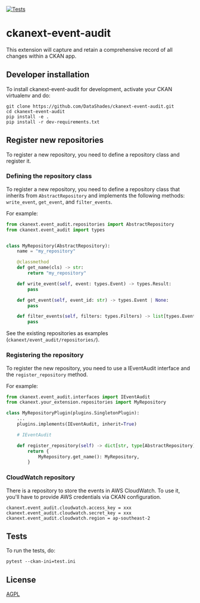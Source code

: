 [![Tests](https://github.com/DataShades/ckanext-event-audit/actions/workflows/test.yml/badge.svg)](https://github.com/DataShades/ckanext-event-audit/actions/workflows/test.yml)

# ckanext-event-audit

This extension will capture and retain a comprehensive record of all changes within a CKAN app.

## Developer installation

To install ckanext-event-audit for development, activate your CKAN virtualenv and
do:

    git clone https://github.com/DataShades/ckanext-event-audit.git
    cd ckanext-event-audit
    pip install -e .
    pip install -r dev-requirements.txt


## Register new repositories



To register a new repository, you need to define a repository class and register it.

### Defining the repository class

To register a new repository, you need to define a repository class that inherits from `AbstractRepository` and implements the following methods: `write_event`, `get_event`, and `filter_events`.

For example:

```python
from ckanext.event_audit.repositories import AbstractRepository
from ckanext.event_audit import types


class MyRepository(AbstractRepository):
    name = "my_repository"

    @classmethod
    def get_name(cls) -> str:
        return "my_repository"

    def write_event(self, event: types.Event) -> types.Result:
        pass

    def get_event(self, event_id: str) -> types.Event | None:
        pass

    def filter_events(self, filters: types.Filters) -> list[types.Event]:
        pass
```

See the existing repositories as examples (`ckanext/event_audit/repositories/`).

### Registering the repository

To register the new repository, you need to use a IEventAudit interface and the `register_repository` method.

For example:

```python
from ckanext.event_audit.interfaces import IEventAudit
from ckanext.your_extension.repositories import MyRepository

class MyRepositoryPlugin(plugins.SingletonPlugin):
    ...
    plugins.implements(IEventAudit, inherit=True)

    # IEventAudit

    def register_repository(self) -> dict[str, type[AbstractRepository]]:
        return {
            MyRepository.get_name(): MyRepository,
        }
```

### CloudWatch repository

There is a repository to store the events in AWS CloudWatch. To use it, you'll
have to provide AWS credentials via CKAN configuration.

```
ckanext.event_audit.cloudwatch.access_key = xxx
ckanext.event_audit.cloudwatch.secret_key = xxx
ckanext.event_audit.cloudwatch.region = ap-southeast-2
```

## Tests

To run the tests, do:

    pytest --ckan-ini=test.ini

## License

[AGPL](https://www.gnu.org/licenses/agpl-3.0.en.html)
